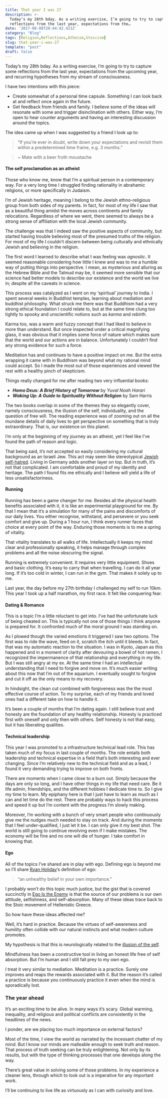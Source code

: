 ```yaml
---
title: That year I was 27
description: >-
  Today’s my 28th bday. As a writing exercise, I’m going to try to capture some
  reflections from the last year, expectations from the…
date: '2017-08-08T20:44:42.421Z'
category: "Blog"
tags: [Religion,Reflections,Atheism,Stoicism]
slug: that-year-i-was-27
template: "post"
draft: false
---
```


Today’s my 28th bday. As a writing exercise, I’m going to try to capture some reflections from the last year, expectations from the upcoming year, and recurring hypotheses from my stream of consciousness.

I have two intentions with this piece:

*   Create somewhat of a personal time capsule. Something I can look back at and reflect once again in the future.
*   Get feedback from friends and family. I believe some of the ideas will resonate with some and trigger disinclination with others. Either way, I’m open to hear counter arguments and having an interesting discussion around the topics.

The idea came up when I was suggested by a friend I look up to:

> “If you’re ever in doubt, write down your expectations and revisit them within a predetermined time frame, e.g. 3 months.”

> ~ Mate with a beer froth moustache

#### The self proclamation as an atheist

Those who know me, know that I’m a spiritual person in a contemporary way. For a very long time I struggled finding rationality in abrahamic religions, or more specifically in Judaism.

I’m of Jewish heritage, meaning I belong to the Jewish ethno-religious group from both sides of my parents. In fact, for most of my life I saw that as a beautiful thing amidst the moves across continents and family relocations. Regardless of where we went, there seemed to always be a strong sense of affiliation with the local Jewish community.

The challenge was that I indeed saw the positive aspects of community, but started having trouble believing most of the presumed truths of the religion. For most of my life I couldn’t discern between being culturally and ethnically Jewish and believing in the religion.

The first word I learned to describe what I was feeling was _agnostic_**.** It seemed reasonable considering how little I knew and was to me a humble way of putting things into perspective. I mean, as mysterious and alluring as the Hebrew Bible and the Talmud may be, it seemed more sensible that our science had better models to describe our existence and the world we live in; despite all the caveats in science.

This process was catalyzed as I went on my ‘spiritual’ journey to India. I spent several weeks in Buddhist temples, learning about mediation and buddhist philosophy. What struck me there was that Buddhism had a very strong ethical foundation I could relate to, but at the same time clung too tightly to spooky and unscientific notions such as _karma_ and _rebirth_.

Karma too, was a warm and fuzzy concept that I had liked to believe in more than understand. But once inspected under a critical magnifying glass, it was obvious that it implies some force of nature which makes sure that the world and our actions are in balance. Unfortunately I couldn’t find any strong evidence for such a force.

Meditation has and continues to have a positive impact on me. But the extra wrapping it came with in Buddhism was beyond what my rational mind could accept. So I made the most out of those experiences and viewed the rest with a healthy pinch of skepticism.

Things really changed for me after reading two very influential books:

*   **_Homo Deus: A Brief History of Tomorrow_** by _Yuval Noah Harari_
*   **_Waking Up: A Guide to Spirituality Without Religion_** by Sam Harris

The two books overlap in some of the themes they so elegantly cover, namely consciousness, the illusion of the self, individuality, and the question of free will. The reading experience was of zooming out on all the mundane details of daily lives to get perspective on something that is truly extraordinary. That is, our existence on this planet.

I’m only at the beginning of my journey as an atheist, yet I feel like I’ve found the path of reason and logic.

That being said, it’s not accepted so easily considering my cultural background as an Israeli Jew. This act may seem like stereotypical [Jewish self-hatred](https://en.wikipedia.org/wiki/Self-hating_Jew). Living in Germany adds another layer on top. But in truth, it’s not that complicated. I am comfortable and proud of my identity and heritage. The path I found fits me ethically and I believe will yield a life of less unsatisfactoriness.

#### Running

Running has been a game changer for me. Besides all the physical health benefits associated with it, it is like an experimental playground for me. By that I mean that it’s a simulation for many of the pains and discomforts of our daily lives. You either recognise, withstand, and persevere or you seek comfort and give up. During a 1 hour run, I think every runner faces that choice at every point of the way. Enduring those moments is to me a spring of vitality.

That vitality translates to all walks of life. Intellectually it keeps my mind clear and professionally speaking, it helps manage through complex problems and all the noise obscuring the signal.

Running is extremely convenient. It requires very little equipment. Shoes and basic clothing. It’s easy to carry that when travelling. I can do it all year long. If it’s too cold in winter, I can run in the gym. That makes it solely up to me.

Last year, the day before my 27th birthday I challenged my self to run 10km. This year I took up a half marathon, my first race. It felt like conquering fear.

#### Dating & Romance

This is a topic I’m a little reluctant to get into. I’ve had the unfortunate luck of being cheated on. This is typically not one of those things I think anyone is prepared for. It confronted much of the moral ground I was standing on.

As I plowed though the varied emotions it triggered I saw two options. The first was to ride the wave, feed on it, scratch the itch until it bleeds. In fact, that was my automatic reaction to the situation. I was in Kyoto, Japan as this happened and in a moment of clarity after devouring a bowel of hot ramen, I recognized the impermanence of that relationship and everything in my life. But I was still angry at my ex. At the same time I had an intellectual understanding that I need to forgive and move on. It’s much easier writing about this now that I’m out of the aquarium. I eventually sought to forgive and cut it off as the only means to my recovery.

In hindsight, the clean cut combined with forgiveness was the the most effective course of action. To my surprise, each of my friends and loved ones had a different take on how to handle it.

It’s been a couple of months that I’m dating again. I still believe trust and honesty are the foundation of any healthy relationship. Honesty is practiced first with oneself and only then with others. Self honesty is not that easy, but it has liberating qualities.

#### Technical leadership

This year I was promoted to a infrastructure technical lead role. This has taken much of my focus in last couple of months. The role entails both leadership and technical expertise in a field that’s both interesting and ever changing. Since I’m relatively new to the technical field and as a lead, I found it very demanding trying to improve on both fronts.

There are moments when I came close to a burn out. Simply because the days are only so long, and I have other things in my life that need care. Be it life admin, friendships, and the different hobbies I dedicate time to. So I give my time to learn. My epiphany here is that I just have to learn as much as I can and let time do the rest. There are probably ways to hack this process and speed it up but I’m content with the progress I’m slowly making.

Moreover, I’m working with a bunch of very smart people who continuously give me the nudges much needed to stay on track. And during the moments that I feel under-qualified, I just let it be. I can only give it my best shot. The world is still going to continue revolving even if I make mistakes. The economy will be fine and no one will die of hunger. I take comfort in knowing that.

#### Ego

All of the topics I’ve shared are in play with ego. Defining ego is beyond me so I’ll share [Ryan Holiday](https://en.wikipedia.org/wiki/Ego_Is_the_Enemy)’s definition of ego:

> “an unhealthy belief in your own importance.”

I probably won’t do this topic much justice, but the gist that is covered succinctly in [Ego Is the Enemy](https://en.wikipedia.org/wiki/Ego_Is_the_Enemy) is that the source of our problems is our own attitude, selfishness, and self-absorption. Many of these ideas trace back to the Stoic movement of Hellenistic Greece.

So how have these ideas affected me?

Well, it’s hard in practice. Because the virtues of self-awareness and humility often collide with our natural instincts and what modern culture promotes.

My hypothesis is that this is neurologically related to the [illusion of the self](https://www.samharris.org/blog/item/the-illusion-of-the-self2).

Mindfulness has been a constructive tool in living an honest life free of self absorption. But I’m human and I still fall prey to my own ego.

I treat it very similar to mediation. Meditation is a practice. Surely one improves and reaps the rewards associated with it. But the reason it’s called a practice is because you continuously practice it even when the mind is sporadically lost.

### The year ahead

It’s an exciting time to be alive. In many ways it’s scary. Global warming, inequality, and religious and political conflicts are consistently in the headlines of the news.

I ponder, are we placing too much importance on external factors?

Most of the time, I view the world as narrated by the incessant chatter of my mind. But I know our minds are malleable enough to seek truth and reason. That process of truth seeking can be truly enlightening. Not only by its results, but with the type of thinking processes that one develops along the way.

There’s great value in solving some of those problems. In my experience a cleaner lens, through which to look out is a imperative for any important work.

I’ll be continuing to live life as virtuously as I can with curiosity and love.